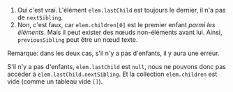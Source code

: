 1. Oui c'est vrai. L'élément `elem.lastChild` est toujours le dernier, il n'a pas de `nextSibling`.
2. Non, c'est faux, car `elem.children[0]` est le premier enfant *parmi les éléments*. Mais il peut exister des nœuds non-éléments avant lui. Ainsi, `previousSibling` peut être un nœud texte.

Remarque: dans les deux cas, s'il n'y a pas d'enfants, il y aura une erreur.

S'il n'y a pas d'enfants, `elem.lastChild` est  `null`, nous ne pouvons donc pas accéder à `elem.lastChild.nextSibling`. Et la collection `elem.children` est vide (comme un tableau vide `[]`).
